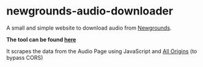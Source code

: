 # newgrounds-audio-downloader

A small and simple website to download audio from [Newgrounds](https://newgrounds.com/audio).

**The tool can be found [here](https://roootthefox.github.io/newgrounds-audio-downloader/)**

It scrapes the data from the Audio Page using JavaScript and [All Origins](https://allorigins.win/) (to bypass CORS)
